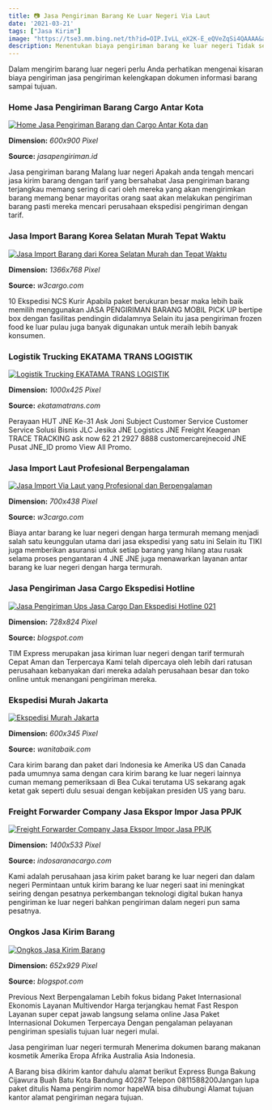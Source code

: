 ```yaml
---
title: 📷 Jasa Pengiriman Barang Ke Luar Negeri Via Laut
date: '2021-03-21'
tags: ["Jasa Kirim"]
image: "https://tse3.mm.bing.net/th?id=OIP.IvLL_eX2K-E_eQVeZqSi4QAAAA&amp;pid=15.1"
description: Menentukan biaya pengiriman barang ke luar negeri Tidak sedikit orang yang masih bingung tentang biaya pengiriman yang seperti ini Kurang lebih seperti ini a
---
```




Dalam mengirim barang luar negeri perlu Anda perhatikan mengenai kisaran biaya pengiriman jasa pengiriman kelengkapan dokumen informasi barang sampai tujuan.



### Home Jasa Pengiriman Barang Cargo Antar Kota 

[![Home  Jasa Pengiriman Barang dan Cargo Antar Kota dan ](https://jasapengiriman.id/wp-content/uploads/elementor/thumbs/Ekspedisi-Jasa-Pengiriman-Barang-dan-Cargo-Murah-ke-Luar-Pulau-dan-ke-Luar-Negeri-p4acc0j3zi3flety2wid9nbjh2wp2n8xxhjm0i9s88.jpg)](https://jasapengiriman.id/wp-content/uploads/elementor/thumbs/Ekspedisi-Jasa-Pengiriman-Barang-dan-Cargo-Murah-ke-Luar-Pulau-dan-ke-Luar-Negeri-p4acc0j3zi3flety2wid9nbjh2wp2n8xxhjm0i9s88.jpg)


**Dimension:** _600x900 Pixel_ 

**Source:** _jasapengiriman.id_ 


Jasa pengiriman barang Malang luar negeri Apakah anda tengah mencari jasa kirim barang dengan tarif yang bersahabat Jasa pengiriman barang terjangkau memang sering di cari oleh mereka yang akan mengirimkan barang memang benar mayoritas orang saat akan melakukan pengiriman barang pasti mereka mencari perusahaan ekspedisi pengiriman dengan tarif.


### Jasa Import Barang Korea Selatan Murah Tepat Waktu

[![Jasa Import Barang dari Korea Selatan Murah dan Tepat Waktu](https://w3cargo.com/wp-content/uploads/2020/09/Jasa-Import-Barang-dari-Korea-Selatan.jpg)](https://w3cargo.com/wp-content/uploads/2020/09/Jasa-Import-Barang-dari-Korea-Selatan.jpg)


**Dimension:** _1366x768 Pixel_ 

**Source:** _w3cargo.com_ 


10 Ekspedisi NCS Kurir Apabila paket berukuran besar maka lebih baik memilih menggunakan JASA PENGIRIMAN BARANG MOBIL PICK UP bertipe box dengan fasilitas pendingin didalamnya Selain itu jasa pengiriman frozen food ke luar pulau juga banyak digunakan untuk meraih lebih banyak konsumen.


### Logistik Trucking EKATAMA TRANS LOGISTIK

[![Logistik Trucking  EKATAMA TRANS LOGISTIK](https://ekatamatrans.com/images/1-4.jpg)](https://ekatamatrans.com/images/1-4.jpg)


**Dimension:** _1000x425 Pixel_ 

**Source:** _ekatamatrans.com_ 


Perayaan HUT JNE Ke-31 Ask Joni Subject Customer Service Customer Service Solusi Bisnis JLC Jesika JNE Logistics JNE Freight Keagenan TRACE TRACKING ask now 62 21 2927 8888 customercarejnecoid JNE Pusat JNE_ID promo View All Promo.


### Jasa Import Laut Profesional Berpengalaman

[![Jasa Import Via Laut yang Profesional dan Berpengalaman](https://w3cargo.com/wp-content/uploads/2021/06/2-Keuntungan-Menggunakan-Jasa-Import-Via-Laut-e1624639236891.jpg)](https://w3cargo.com/wp-content/uploads/2021/06/2-Keuntungan-Menggunakan-Jasa-Import-Via-Laut-e1624639236891.jpg)


**Dimension:** _700x438 Pixel_ 

**Source:** _w3cargo.com_ 


Biaya antar barang ke luar negeri dengan harga termurah memang menjadi salah satu keunggulan utama dari jasa ekspedisi yang satu ini Selain itu TIKI juga memberikan asuransi untuk setiap barang yang hilang atau rusak selama proses pengantaran 4 JNE JNE juga menawarkan layanan antar barang ke luar negeri dengan harga termurah.


### Jasa Pengiriman Jasa Cargo Ekspedisi Hotline 

[![Jasa Pengiriman Ups  Jasa Cargo Dan Ekspedisi Hotline 021 ](https://4.bp.blogspot.com/-xFvc_nm5B08/Wz9gIhD1TlI/AAAAAAAAGnM/V4EilMXk2UY81eLq2T5ohUuW5Xko4vodACLcBGAs/s1600/tracking-ups-package.png)](https://4.bp.blogspot.com/-xFvc_nm5B08/Wz9gIhD1TlI/AAAAAAAAGnM/V4EilMXk2UY81eLq2T5ohUuW5Xko4vodACLcBGAs/s1600/tracking-ups-package.png)


**Dimension:** _728x824 Pixel_ 

**Source:** _blogspot.com_ 


TIM Express merupakan jasa kiriman luar negeri dengan tarif termurah Cepat Aman dan Terpercaya Kami telah dipercaya oleh lebih dari ratusan perusahaan kebanyakan dari mereka adalah perusahaan besar dan toko online untuk menangani pengiriman mereka.


###  Ekspedisi Murah Jakarta

[![ Ekspedisi Murah Jakarta](https://i.pinimg.com/originals/64/9a/86/649a866eea072aafc798a00b099729ed.png)](https://i.pinimg.com/originals/64/9a/86/649a866eea072aafc798a00b099729ed.png)


**Dimension:** _600x345 Pixel_ 

**Source:** _wanitabaik.com_ 


Cara kirim barang dan paket dari Indonesia ke Amerika US dan Canada pada umumnya sama dengan cara kirim barang ke luar negeri lainnya cuman memang pemeriksaan di Bea Cukai terutama US sekarang agak ketat gak seperti dulu sesuai dengan kebijakan presiden US yang baru.


### Freight Forwarder Company Jasa Ekspor Impor Jasa PPJK 

[![Freight Forwarder Company  Jasa Ekspor Impor  Jasa PPJK ](http://indosaranacargo.com/wp-content/uploads/2016/10/Jasa-Custom-Clearance.jpg)](http://indosaranacargo.com/wp-content/uploads/2016/10/Jasa-Custom-Clearance.jpg)


**Dimension:** _1400x533 Pixel_ 

**Source:** _indosaranacargo.com_ 


Kami adalah perusahaan jasa kirim paket barang ke luar negeri dan dalam negeri Permintaan untuk kirim barang ke luar negeri saat ini meningkat seiring dengan pesatnya perkembangan teknologi digital bukan hanya pengiriman ke luar negeri bahkan pengiriman dalam negeri pun sama pesatnya.


### Ongkos Jasa Kirim Barang

[![Ongkos Jasa Kirim Barang](http://4.bp.blogspot.com/-WpxibqZk5Mk/T5atJhqZnEI/AAAAAAAAAB8/U-zD_6e-9Ek/s1600/Ongkir+Semarang.jpg)](http://4.bp.blogspot.com/-WpxibqZk5Mk/T5atJhqZnEI/AAAAAAAAAB8/U-zD_6e-9Ek/s1600/Ongkir+Semarang.jpg)


**Dimension:** _652x929 Pixel_ 

**Source:** _blogspot.com_ 



Previous Next Berpengalaman Lebih fokus bidang Paket Internasional Ekonomis Layanan Multivendor Harga terjangkau hemat Fast Respon Layanan super cepat jawab langsung selama online Jasa Paket Internasional Dokumen Terpercaya Dengan pengalaman pelayanan pengiriman spesialis tujuan luar negeri mulai.


Jasa pengiriman luar negeri termurah Menerima dokumen barang makanan kosmetik Amerika Eropa Afrika Australia Asia Indonesia.


A Barang bisa dikirim kantor dahulu alamat berikut Express Bunga Bakung Cijawura Buah Batu Kota Bandung 40287 Telepon 0811588200Jangan lupa paket ditulis Nama pengirim nomor hapeWA bisa dihubungi Alamat tujuan kantor alamat pengiriman negara tujuan.




